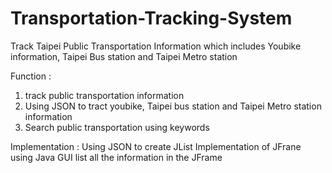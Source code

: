 # Transportation-Tracking-System
Track Taipei Public Transportation Information which includes Youbike information, Taipei Bus station and Taipei Metro station

Function : 
1. track public transportation information
2. Using JSON to tract youbike, Taipei bus station and Taipei Metro station information
3. Search public transportation using keywords

Implementation : 
Using JSON to create JList 
Implementation of JFrane using Java GUI
list all the information in the JFrame
